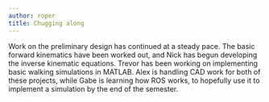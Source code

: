 ```yaml
---
author: roper
title: Chugging along
---
```


Work on the preliminary design has continued at a steady pace. The basic forward kinematics have been worked out, and
Nick has begun developing the inverse kinematic equations. Trevor has been working on implementing basic walking
simulations in MATLAB. Alex is handling CAD work for both of these projects, while Gabe is learning how ROS works,
to hopefully use it to implement a simulation by the end of the semester.